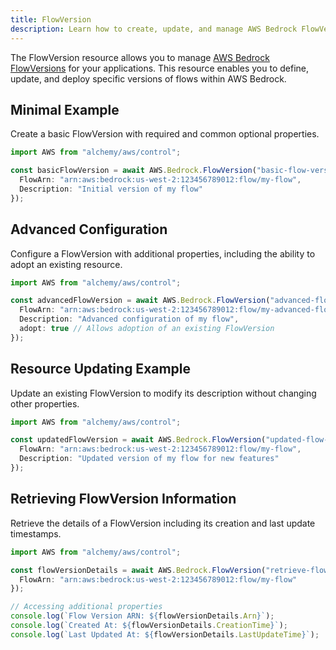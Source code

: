 ```yaml
---
title: FlowVersion
description: Learn how to create, update, and manage AWS Bedrock FlowVersions using Alchemy Cloud Control.
---
```


The FlowVersion resource allows you to manage [AWS Bedrock FlowVersions](https://docs.aws.amazon.com/bedrock/latest/userguide/) for your applications. This resource enables you to define, update, and deploy specific versions of flows within AWS Bedrock.

## Minimal Example

Create a basic FlowVersion with required and common optional properties.

```ts
import AWS from "alchemy/aws/control";

const basicFlowVersion = await AWS.Bedrock.FlowVersion("basic-flow-version", {
  FlowArn: "arn:aws:bedrock:us-west-2:123456789012:flow/my-flow",
  Description: "Initial version of my flow"
});
```

## Advanced Configuration

Configure a FlowVersion with additional properties, including the ability to adopt an existing resource.

```ts
import AWS from "alchemy/aws/control";

const advancedFlowVersion = await AWS.Bedrock.FlowVersion("advanced-flow-version", {
  FlowArn: "arn:aws:bedrock:us-west-2:123456789012:flow/my-advanced-flow",
  Description: "Advanced configuration of my flow",
  adopt: true // Allows adoption of an existing FlowVersion
});
```

## Resource Updating Example

Update an existing FlowVersion to modify its description without changing other properties.

```ts
import AWS from "alchemy/aws/control";

const updatedFlowVersion = await AWS.Bedrock.FlowVersion("updated-flow-version", {
  FlowArn: "arn:aws:bedrock:us-west-2:123456789012:flow/my-flow",
  Description: "Updated version of my flow for new features"
});
```

## Retrieving FlowVersion Information

Retrieve the details of a FlowVersion including its creation and last update timestamps.

```ts
import AWS from "alchemy/aws/control";

const flowVersionDetails = await AWS.Bedrock.FlowVersion("retrieve-flow-version", {
  FlowArn: "arn:aws:bedrock:us-west-2:123456789012:flow/my-flow"
});

// Accessing additional properties
console.log(`Flow Version ARN: ${flowVersionDetails.Arn}`);
console.log(`Created At: ${flowVersionDetails.CreationTime}`);
console.log(`Last Updated At: ${flowVersionDetails.LastUpdateTime}`);
```